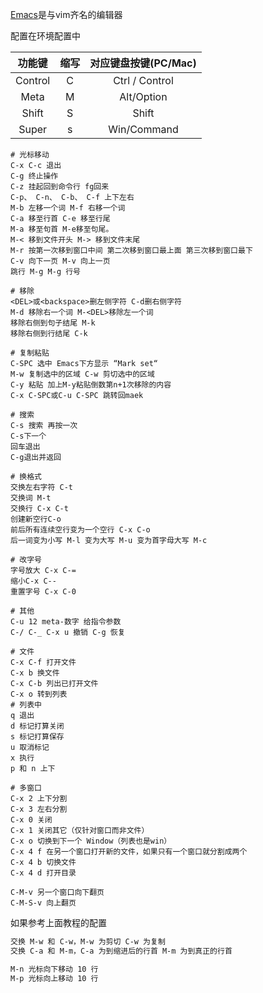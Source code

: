 [Emacs](https://zhuanlan.zhihu.com/p/385214753)是与vim齐名的编辑器

配置在环境配置中

|功能键|缩写|对应键盘按键(PC/Mac)|
|:----:|:----:|:----:|
|Control|C|Ctrl / Control|
|Meta|M|Alt/Option|
|Shift|S|Shift|
|Super|s|Win/Command|

```shell
# 光标移动
C-x C-c 退出
C-g 终止操作
C-z 挂起回到命令行 fg回来
C-p、 C-n、 C-b、 C-f 上下左右
M-b 左移一个词 M-f 右移一个词
C-a 移至行首 C-e 移至行尾
M-a 移至句首 M-e移至句尾。
M-< 移到文件开头 M-> 移到文件末尾
M-r 按第一次移到窗口中间 第二次移到窗口最上面 第三次移到窗口最下
C-v 向下一页 M-v 向上一页
跳行 M-g M-g 行号

# 移除
<DEL>或<backspace>删左侧字符 C-d删右侧字符
M-d 移除右一个词 M-<DEL>移除左一个词
移除右侧到句子结尾 M-k
移除右侧到行结尾 C-k 

# 复制粘贴
C-SPC 选中 Emacs下方显示 “Mark set“
M-w 复制选中的区域 C-w 剪切选中的区域
C-y 粘贴 加上M-y粘贴倒数第n+1次移除的内容
C-x C-SPC或C-u C-SPC 跳转回maek

# 搜索
C-s 搜索 再按一次 
C-s下一个 
回车退出 
C-g退出并返回

# 换格式
交换左右字符 C-t 
交换词 M-t 
交换行 C-x C-t
创建新空行C-o 
前后所有连续空行变为一个空行 C-x C-o
后一词变为小写 M-l 变为大写 M-u 变为首字母大写 M-c

# 改字号
字号放大 C-x C-= 
缩小C-x C--
重置字号 C-x C-0

# 其他
C-u 12 meta-数字 给指令参数
C-/ C-_ C-x u 撤销 C-g 恢复

# 文件
C-x C-f 打开文件
C-x b 换文件
C-x C-b 列出已打开文件 
C-x o 转到列表
# 列表中
q 退出
d 标记打算关闭
s 标记打算保存
u 取消标记
x 执行
p 和 n 上下

# 多窗口
C-x 2 上下分割
C-x 3 左右分割
C-x 0 关闭
C-x 1 关闭其它（仅针对窗口而非文件）
C-x o 切换到下一个 Window（列表也是win）
C-x 4 f 在另一个窗口打开新的文件，如果只有一个窗口就分割成两个
C-x 4 b 切换文件
C-x 4 d 打开目录

C-M-v 另一个窗口向下翻页
C-M-S-v 向上翻页
```

如果参考上面教程的配置
```bash
交换 M-w 和 C-w，M-w 为剪切 C-w 为复制
交换 C-a 和 M-m，C-a 为到缩进后的行首 M-m 为到真正的行首

M-n 光标向下移动 10 行
M-p 光标向上移动 10 行
```